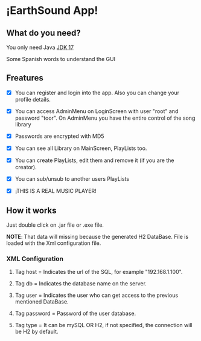 # ¡EarthSound App!

## What do you need?
You only need Java [JDK 17](https://www.oracle.com/java/technologies/javase/jdk17-archive-downloads.html)

Some Spanish words to understand the GUI

## Freatures

- [x] You can register and login into the app. Also you can change your profile details.

- [x] You can access AdminMenu on LoginScreen with user "root" and password "toor". On AdminMenu you have the entire control of the song library

- [x] Passwords are encrypted with MD5

- [x] You can see all Library on MainScreen, PlayLists too.

- [x] You can create PlayLists, edit them and remove it (if you are the creator).

- [x] You can sub/unsub to another users PlayLists

- [x] ¡THIS IS A REAL MUSIC PLAYER!

## How it works

Just double click on .jar file or .exe file.

**NOTE**: That data will missing because the generated H2 DataBase. File is loaded with the Xml configuration file.

### XML Configuration
1. Tag host = Indicates the url of the SQL, for example "192.168.1.100".

2. Tag db = Indicates the database name on the server.

3. Tag user = Indicates the user who can get access to the previous mentioned DataBase.

4. Tag password = Password of the user database.

5. Tag type = It can be mySQL OR H2, if not specified, the connection will be H2 by default.
